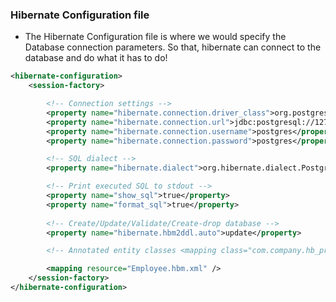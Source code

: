 ### Hibernate Configuration file
- The Hibernate Configuration file is where we would specify the Database connection parameters. So that, hibernate can connect to the database and do what it has to do!
```xml
<hibernate-configuration>
	<session-factory>

		<!-- Connection settings -->
		<property name="hibernate.connection.driver_class">org.postgresql.Driver</property>
		<property name="hibernate.connection.url">jdbc:postgresql://127.0.0.1:5432/postgres</property>
		<property name="hibernate.connection.username">postgres</property>
		<property name="hibernate.connection.password">postgres</property>

		<!-- SQL dialect -->
		<property name="hibernate.dialect">org.hibernate.dialect.PostgreSQLDialect</property>

		<!-- Print executed SQL to stdout -->
		<property name="show_sql">true</property>
		<property name="format_sql">true</property>
		
		<!-- Create/Update/Validate/Create-drop database -->
		<property name="hibernate.hbm2ddl.auto">update</property>

		<!-- Annotated entity classes <mapping class="com.company.hb_proj.Employee"/> -->

		<mapping resource="Employee.hbm.xml" />
	</session-factory>
</hibernate-configuration>
```
